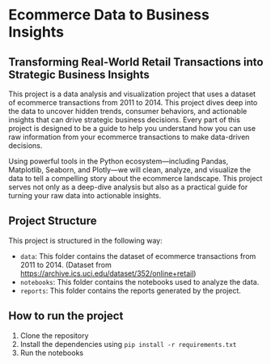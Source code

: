 # Ecommerce Data to Business Insights

## Transforming Real-World Retail Transactions into Strategic Business Insights

This project is a data analysis and visualization project that uses a dataset of ecommerce transactions from 2011 to 2014. This project dives deep into the data to uncover hidden trends, consumer behaviors, and actionable insights that can drive strategic business decisions. Every part of this project is designed to be a guide to help you understand how you can use raw information from your ecommerce transactions to make data-driven decisions. 

Using powerful tools in the Python ecosystem—including Pandas, Matplotlib, Seaborn, and Plotly—we will clean, analyze, and visualize the data to tell a compelling story about the ecommerce landscape. This project serves not only as a deep-dive analysis but also as a practical guide for turning your raw data into actionable insights.

## Project Structure

This project is structured in the following way:

- `data`: This folder contains the dataset of ecommerce transactions from 2011 to 2014. (Dataset from https://archive.ics.uci.edu/dataset/352/online+retail)
- `notebooks`: This folder contains the notebooks used to analyze the data.
- `reports`: This folder contains the reports generated by the project.

## How to run the project

1. Clone the repository
2. Install the dependencies using `pip install -r requirements.txt`
3. Run the notebooks
